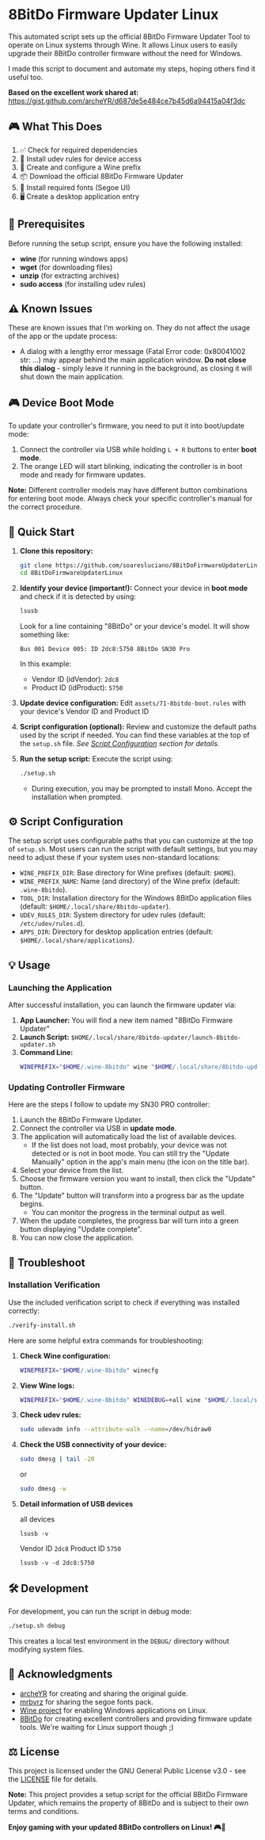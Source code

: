 # 8BitDo Firmware Updater Linux

This automated script sets up the official 8BitDo Firmware Updater Tool to operate on Linux systems through Wine. It allows Linux users to easily upgrade their 8BitDo controller firmware without the need for Windows.

I made this script to document and automate my steps, hoping others find it useful too.

**Based on the excellent work shared at:** https://gist.github.com/archeYR/d687de5e484ce7b45d6a94415a04f3dc

## 🎮 What This Does

1. ✅ Check for required dependencies
2. 🔧 Install udev rules for device access
3. 🍷 Create and configure a Wine prefix
4. 📦 Download the official 8BitDo Firmware Updater
5. 🎨 Install required fonts (Segoe UI)
6. 🖥️ Create a desktop application entry

## 🔧 Prerequisites

Before running the setup script, ensure you have the following installed:

- **wine** (for running windows apps)
- **wget** (for downloading files)
- **unzip** (for extracting archives)
- **sudo access** (for installing udev rules)

## ⚠️ Known Issues
These are known issues that I'm working on. They do not affect the usage of the app or the update process: 
- A dialog with a lengthy error message (Fatal Error code: 0x80041002 str: ...) may appear behind the main application window. 
**Do not close this dialog** - simply leave it running in the background, as closing it will shut down the main application.

## 🎮 Device Boot Mode

To update your controller's firmware, you need to put it into boot/update mode:

1. Connect the controller via USB while holding `L + R` buttons to enter **boot mode**.
2. The orange LED will start blinking, indicating the controller is in boot mode and ready for firmware updates.

**Note:** Different controller models may have different button combinations for entering boot mode. Always check your specific controller's manual for the correct procedure.

## 🚀 Quick Start

1. **Clone this repository:**
   ```sh
   git clone https://github.com/soaresluciano/8BitDoFirmwareUpdaterLinux.git
   cd 8BitDoFirmwareUpdaterLinux
   ```

2. **Identify your device (important!):**
   Connect your device in **boot mode** and check if it is detected by using:
   ```sh
   lsusb
   ```
   Look for a line containing "8BitDo" or your device's model. It will show something like:
    ```
    Bus 001 Device 005: ID 2dc8:5750 8BitDo SN30 Pro
    ```

    In this example:
    - Vendor ID (idVendor): `2dc8`
    - Product ID (idProduct): `5750`

3. **Update device configuration:**
   Edit `assets/71-8bitdo-boot.rules` with your device's Vendor ID and Product ID

4. **Script configuration (optional):**
   Review and customize the default paths used by the script if needed.
   You can find these variables at the top of the `setup.sh` file.
   _See [Script Configuration](#script-configuration) section for details._

5. **Run the setup script:**
   Execute the script using:
   ```sh
   ./setup.sh
   ```
   - During execution, you may be prompted to install Mono. Accept the installation when prompted.

## ⚙️ Script Configuration

The setup script uses configurable paths that you can customize at the top of `setup.sh`. Most users can run the script with default settings, but you may need to adjust these if your system uses non-standard locations:

 - `WINE_PREFIX_DIR`: Base directory for Wine prefixes (default: `$HOME`).
 - `WINE_PREFIX_NAME`: Name (and directory) of the Wine prefix (default: `.wine-8bitdo`).
 - `TOOL_DIR`: Installation directory for the Windows 8BitDo application files (default: `$HOME/.local/share/8bitdo-updater`).
 - `UDEV_RULES_DIR`: System directory for udev rules (default: `/etc/udev/rules.d`).
 - `APPS_DIR`: Directory for desktop application entries (default: `$HOME/.local/share/applications`).

## 💡 Usage

### Launching the Application

After successful installation, you can launch the firmware updater via:

1. **App Launcher:** You will find a new item named "8BitDo Firmware Updater"
2. **Launch Script:** `$HOME/.local/share/8bitdo-updater/launch-8bitdo-updater.sh`
3. **Command Line:**
   ```sh
   WINEPREFIX="$HOME/.wine-8bitdo" wine "$HOME/.local/share/8bitdo-updater/8BitDo Firmware Updater.exe"
   ```

### Updating Controller Firmware

Here are the steps I follow to update my SN30 PRO controller:

1. Launch the 8BitDo Firmware Updater.
2. Connect the controller via USB in **update mode**.
3. The application will automatically load the list of available devices.
   - If the list does not load, most probably, your device was not detected or is not in boot mode. You can still try the "Update Manually" option in the app's main menu (the icon on the title bar).
4. Select your device from the list.
5. Choose the firmware version you want to install, then click the "Update" button.
6. The "Update" button will transform into a progress bar as the update begins.
   - You can monitor the progress in the terminal output as well.
7. When the update completes, the progress bar will turn into a green button displaying "Update complete".
8. You can now close the application. 

## 🔧 Troubleshoot

### Installation Verification

Use the included verification script to check if everything was installed correctly:

```sh
./verify-install.sh
```

Here are some helpful extra commands for troubleshooting:

1. **Check Wine configuration:**
   ```sh
   WINEPREFIX="$HOME/.wine-8bitdo" winecfg
   ```

2. **View Wine logs:**
   ```sh
   WINEPREFIX="$HOME/.wine-8bitdo" WINEDEBUG=+all wine "$HOME/.local/share/8bitdo-updater/8BitDo Firmware Updater.exe" 2>&1 | less
   ```

3. **Check udev rules:**
   ```sh
   sudo udevadm info --attribute-walk --name=/dev/hidraw0
   ```

4. **Check the USB connectivity of your device:**
   ```sh
   sudo dmesg | tail -20
   ```
   or

   ```sh
   sudo dmesg -w
   ```

5. **Detail information of USB devices**
   
   all devices
   ```
   lsusb -v
   ```

   Vendor ID `2dc8` Product ID `5750`
   ```
   lsusb -v -d 2dc8:5750
   ```

## 🛠️ Development

For development, you can run the script in debug mode:
```sh
./setup.sh debug
```
This creates a local test environment in the `DEBUG/` directory without modifying system files.

## 🙏 Acknowledgments

- [archeYR](https://gist.github.com/archeYR/d687de5e484ce7b45d6a94415a04f3dc) for creating and sharing the original guide.
- [mrbvrz](https://github.com/mrbvrz/segoe-ui-linux) for sharing the segoe fonts pack.
- [Wine project](https://www.winehq.org/) for enabling Windows applications on Linux.
- [8BitDo](https://www.8bitdo.com/) for creating excellent controllers and providing firmware update tools. We're waiting for Linux support though ;)

## ⚖️ License

This project is licensed under the GNU General Public License v3.0 - see the [LICENSE](LICENSE) file for details.

**Note:** This project provides a setup script for the official 8BitDo Firmware Updater, which remains the property of 8BitDo and is subject to their own terms and conditions.


**Enjoy gaming with your updated 8BitDo controllers on Linux! 🎮🐧**
